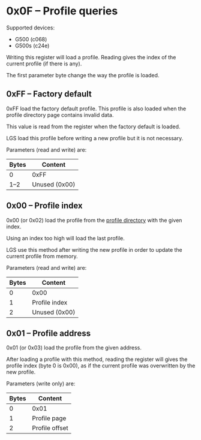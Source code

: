 0x0F – Profile queries
======================

Supported devices:
 - G500 (c068)
 - G500s (c24e)

Writing this register will load a profile. Reading gives the index of the current profile (if there is any).

The first parameter byte change the way the profile is loaded.


0xFF – Factory default
----------------------

0xFF load the factory default profile. This profile is also loaded when the profile directory page contains invalid data.

This value is read from the register when the factory default is loaded.

LGS load this profile before writing a new profile but it is not necessary.

Parameters (read and write) are:

| Bytes | Content        |
| ----- | -------------- |
| 0     | 0xFF           |
| 1–2   | Unused (0x00)  |


0x00 – Profile index
--------------------

0x00 (or 0x02) load the profile from the [profile directory](../memory.md#profile-directory-page-1) with the given index.

Using an index too high will load the last profile.

LGS use this method after writing the new profile in order to update the current profile from memory.

Parameters (read and write) are:

| Bytes | Content        |
| ----- | -------------- |
| 0     | 0x00           |
| 1     | Profile index  |
| 2     | Unused (0x00)  |


0x01 – Profile address
----------------------

0x01 (or 0x03) load the profile from the given address.

After loading a profile with this method, reading the register will gives the profile index (byte 0 is 0x00), as if the current profile was overwritten by the new profile.

Parameters (write only) are:

| Bytes | Content        |
| ----- | -------------- |
| 0     | 0x01           |
| 1     | Profile page   |
| 2     | Profile offset |

